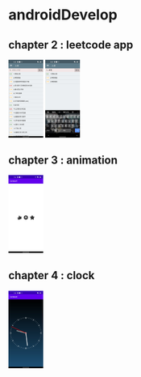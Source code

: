 # androidDevelop

## chapter 2 : leetcode app

<img src="./photo/1.jpg" style="zoom: 15%;" />

<img src="./photo/2.jpg" style="zoom:15%;" />

## chapter 3 : animation

<img src="./photo/3.jpg" style="zoom:15%;" />

## chapter 4 : clock

<img src="./photo/4.jpg" style="zoom:15%;" />